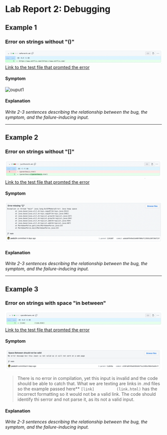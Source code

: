 # Lab Report 2: Debugging
## Example 1
### Error on strings without "()"
![error()](error1.png)
[Link to the test file that promted the error](https://github.com/peds24/markdown-parser/blob/16965b69b21be5bb90ca3ec745c901722bb1f035/noParenth.md)

#### Symptom
![ouput1](ouput1.png)

#### Explanation 
*Write 2-3 sentences describing the relationship between the bug, the symptom, and the failure-inducing input.*

***
## Example 2
### Error on strings without "[]"
![error[]](error2.png)
[Link to the test file that promted the error](https://github.com/peds24/markdown-parser/blob/addeb07649e63d409f806df129581d30738d723f/justParenth.md)

#### Symptom
![ouput2](output2.png)

#### Explanation 
*Write 2-3 sentences describing the relationship between the bug, the symptom, and the failure-inducing input.*

***
## Example 3
### Error on strings with space "in between"
![spaceError](error3.png)
[Link to the test file that promted the error](https://github.com/peds24/markdown-parser/blob/c430fa89f03a6383d4b77ac2485af86b43ed9cff/spaceBetween.md)

#### Symptom
![ouput3](output3.png)
>There is no error in compilation, yet this input is invalid and the code should be able to catch that. What we are texting are links in .md files so the example passed here** `[link]          (link.html)` has the incorrect formatting so it would not be a valid link. The code should identify thi serror and not parse it, as its not a valid input.

#### Explanation 
*Write 2-3 sentences describing the relationship between the bug, the symptom, and the failure-inducing input.*
